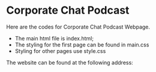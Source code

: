 # Corporate Chat Podcast
Here are the codes for Corporate Chat Podcast Webpage.

- The main html file is index.html;
- The styling for the first page can be found in main.css
- Styling for other pages use style.css

The website can be found at the following address:
